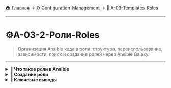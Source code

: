 [🏠 Главная](../../README.md) → [⚙️ Configuration-Management](../../README.md#-configuration-management) → [📝 A-03-Templates-Roles](../../README.md#-a-03-templates-roles)

---

# ⚙️A-03-2-Роли-Roles
> Организация Ansible кода в роли: структура, переиспользование, зависимости, поиск и создание ролей через Ansible Galaxy.

---

<details>
<summary><b>🎯 Что такое роли в Ansible</b></summary>

---

### Концепция ролей

+++text
# Роли - переиспользуемые компоненты автоматизации
┌─────────────────────────────────┐
│             Роль                │
│        (Ansible Role)           │
├─────────────────────────────────┤
│  ✅ Логическая группировка      │
│  ✅ Переиспользование кода      │
│  ✅ Стандартная структура       │
│  ✅ Упрощение сложных проектов  │
│  ✅ Сообщество и обмен          │
└─────────────────────────────────┘

# Преимущества ролей:
• Организация кода по функциональности
• Легкое переиспользование между проектами
• Стандартизация структуры
• Упрощение сложных playbook
---text

### Структура роли

+++text
# Стандартная структура роли
roles/
└── nginx/
    ├── defaults/
    │   └── main.yml          # Переменные по умолчанию
    ├── files/                # Статические файлы
    ├── handlers/
    │   └── main.yml          # Обработчики событий
    ├── meta/
    │   └── main.yml          # Метаданные роли
    ├── tasks/
    │   └── main.yml          # Основные задачи
    ├── templates/            # Jinja2 шаблоны
    ├── tests/               # Тесты роли
    └── vars/
        └── main.yml          # Переменные роли
---text

---

</details>

<details>
<summary><b>🔧 Создание роли</b></summary>

---

### Создание роли

+++bash
# Создание роли через ansible-galaxy
ansible-galaxy init nginx

# Создание роли вручную
mkdir -p roles/nginx/{defaults,files,handlers,meta,tasks,templates,tests,vars}
---bash

### Основные файлы роли

+++yaml
# roles/nginx/tasks/main.yml
---
- name: Install nginx
  package:
    name: nginx
    state: present

- name: Configure nginx
  template:
    src: nginx.conf.j2
    dest: /etc/nginx/nginx.conf
  notify: restart nginx

- name: Start nginx
  service:
    name: nginx
    state: started
    enabled: yes
---yaml

+++yaml
# roles/nginx/defaults/main.yml
---
# Переменные по умолчанию
nginx_port: 80
nginx_user: www-data
document_root: /var/www/html
---yaml

---

</details>

<details>
<summary><b>🎯 Ключевые выводы</b></summary>

---

### Best Practices ролей

+++text
✅ Используйте стандартную структуру ролей
✅ Документируйте переменные в defaults
✅ Применяйте теги для организации
✅ Тестируйте роли на разных системах
✅ Используйте Ansible Galaxy для поиска готовых ролей
---text

### Что изучаем дальше

+++text
📚 Следующая тема: Хендлеры и обработка ошибок
🎯 Практика: Обработка событий и исключений
🔧 Инструменты: Надежность playbook
---text

---

</details>
